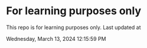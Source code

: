 # For learning purposes only
This repo is for learning purposes only.
Last updated at

Wednesday, March 13, 2024 12:15:59 PM


